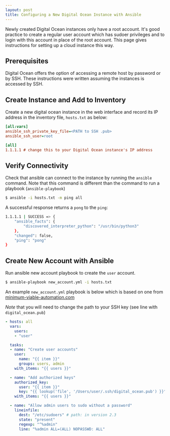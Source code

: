```yaml
---
layout: post
title: Configuring a New Digital Ocean Instance with Ansible
---
```


Newly created Digital Ocean instances only have a root account. It's good practice to create a regular user account which has sudoer privileges and to login with this account in place of the root account. This page gives instructions for setting up a cloud instance this way.

## Prerequisites
Digital Ocean offers the option of accessing a remote host by password or by SSH. These instructions were written assuming the instances is accessed by SSH.

## Create Instance and Add to Inventory
Create a new digital ocean instance in the web interface and  record its IP address in the inventory file, `hosts.txt` as below:

```ini
[all:vars]
ansible_ssh_private_key_file=<PATH to SSH .pub>
ansible_ssh_user=root

[all]
1.1.1.1 # change this to your Digital Ocean instance's IP address
```

## Verify Connectivity
Check that ansible can connect to the instance by running the `ansible` command. Note that this command is different than the command to run a playbook (`ansible-playbook`)

```bash
$ ansible -i hosts.txt -m ping all
```
A successful response returns a `pong` to the `ping`:
```bash
1.1.1.1 | SUCCESS => {
    "ansible_facts": {
        "discovered_interpreter_python": "/usr/bin/python3"
    },
    "changed": false,
    "ping": "pong"
}
```

## Create New Account with Ansible
Run ansible new account playbook to create the `user` account.
```bash
$ ansible-playbook new_account.yml -i hosts.txt 
```

An example `new_account.yml` playbook is below which is based on one from [minimum-viable-automation.com]( http://minimum-viable-automation.com/ansible/use-ansible-create-user-accounts-setup-ssh-keys/)

*Note* that you will need to change the path to your SSH key (see line with `digital_ocean.pub`)
```yaml
- hosts: all
  vars:
    users:
    - "user"

  tasks:
  - name: "Create user accounts"
    user:
      name: "{{ item }}"
      groups: users, admin
    with_items: "{{ users }}"

  - name: "Add authorized keys"
    authorized_key:
      user: "{{ item }}"
      key: "{{ lookup('file', '/Users/user/.ssh/digital_ocean.pub') }}"
    with_items: "{{ users }}"

  - name: "Allow admin users to sudo without a password"
    lineinfile:
      dest: "/etc/sudoers" # path: in version 2.3
      state: "present"
      regexp: "^%admin"
      line: "%admin ALL=(ALL) NOPASSWD: ALL"
```
